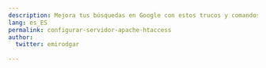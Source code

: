 ```yaml
---
description: Mejora tus búsquedas en Google con estos trucos y comandos
lang: es_ES
permalink: configurar-servidor-apache-htaccess
author:
  twitter: emirodgar
  
---
```

<!--stackedit_data:
eyJoaXN0b3J5IjpbMTUyMjgyMTI0MF19
-->